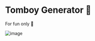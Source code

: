 # Tomboy Generator 🛵

For fun only 🤣

![image](https://github.com/jofftiquez/tomboy-generator/assets/8638243/090792ee-1533-4821-b5f3-8fd891766768)
